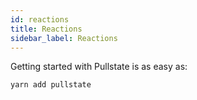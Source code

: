 ```yaml
---
id: reactions
title: Reactions
sidebar_label: Reactions
---
```


Getting started with Pullstate is as easy as:

```powershell
yarn add pullstate
```
